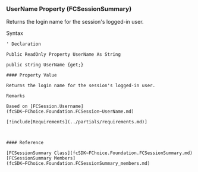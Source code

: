 ﻿### UserName Property (FCSessionSummary)

Returns the login name for the session's logged-in user.

Syntax

```vbnet
' Declaration

Public ReadOnly Property UserName As String

public string UserName {get;}

#### Property Value

Returns the login name for the session's logged-in user.

Remarks

Based on [FCSession.Username](fcSDK~FChoice.Foundation.FCSession~UserName.md)

[!include[Requirements](../partials/requirements.md)]



#### Reference

[FCSessionSummary Class](fcSDK~FChoice.Foundation.FCSessionSummary.md)  
[FCSessionSummary Members](fcSDK~FChoice.Foundation.FCSessionSummary_members.md)
